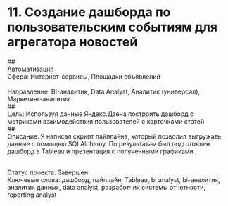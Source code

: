 # 11. Создание дашборда по пользовательским событиям для агрегатора новостей	
##<br>Автоматизация	
<br>Сфера: Интернет-сервисы, Площадки объявлений	
<br>Направление: BI-аналитик, Data Analyst, Аналитик (универсал), Маркетинг-аналитик	
##<br>Цель: 
Используя данные Яндекс.Дзена построить дашборд с метриками взаимодействия пользователей с карточками статей	
##<br>Описание: 
Я написал скрипт пайплайна, который позволил выгружать данные с помощью SQLAlchemy. По результатам был подготовлен дашборд в Tableau и презентация с полученными графиками.

<br>Статус проекта: Завершен
<br>Ключевые слова: дашборд, пайплайн, Tableau,	bi analyst, bi-аналитик, аналитик данных, data analyst, разработчик системы отчетности, reporting analyst
